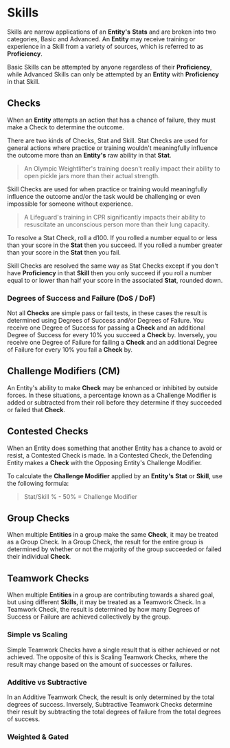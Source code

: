 # Skills

Skills are narrow applications of an **Entity's** **Stats** and are broken into two categories, Basic and Advanced. An **Entity** may receive training or experience in a Skill from a variety of sources, which is referred to as **Proficiency**.

Basic Skills can be attempted by anyone regardless of their **Proficiency**, while Advanced Skills can only be attempted by an **Entity** with **Proficiency** in that Skill.

## Checks

When an **Entity** attempts an action that has a chance of failure, they must make a Check to determine the outcome.

There are two kinds of Checks, Stat and Skill. Stat Checks are used for general actions where practice or training wouldn't meaningfully influence the outcome more than an **Entity's** raw ability in that **Stat**.

> An Olympic Weightlifter's training doesn't really impact their ability to open pickle jars more than their actual strength.

Skill Checks are used for when practice or training would meaningfully influence the outcome and/or the task would be challenging or even impossible for someone without experience.

> A Lifeguard's training in CPR significantly impacts their ability to resuscitate an unconscious person more than their lung capacity.

To resolve a Stat Check, roll a d100. If you rolled a number equal to or less than your score in the **Stat** then you succeed. If you rolled a number greater than your score in the **Stat** then you fail.

Skill Checks are resolved the same way as Stat Checks except if you don't have **Proficiency** in that **Skill** then you only succeed if you roll a number equal to or lower than half your score in the associated **Stat**, rounded down.

### Degrees of Success and Failure (DoS / DoF)

Not all **Checks** are simple pass or fail tests, in these cases the result is determined using Degrees of Success and/or Degrees of Failure. You receive one Degree of Success for passing a **Check** and an additional Degree of Success for every 10% you succeed a **Check** by. Inversely, you receive one Degree of Failure for failing a **Check** and an additional Degree of Failure for every 10% you fail a **Check** by.

## Challenge Modifiers (CM)

An Entity's ability to make **Check** may be enhanced or inhibited by outside forces. In these situations, a percentage known as a Challenge Modifier is added or subtracted from their roll before they determine if they succeeded or failed that **Check**.

## Contested Checks

When an Entity does something that another Entity has a chance to avoid or resist, a Contested Check is made. In a Contested Check, the Defending Entity makes a **Check** with the Opposing Entity's Challenge Modifier. 

To calculate the **Challenge Modifier** applied by an **Entity's** **Stat** or **Skill**, use the following formula:

> Stat/Skill % - 50% = Challenge Modifier

## Group Checks

When multiple **Entities** in a group make the same **Check**, it may be treated as a Group Check. In a Group Check, the result for the entire group is determined by whether or not the majority of the group succeeded or failed their individual **Check**.

## Teamwork Checks

When multiple **Entities** in a group are contributing towards a shared goal, but using different **Skills**, it may be treated as a Teamwork Check. In a Teamwork Check, the result is determined by how many Degrees of Success or Failure are achieved collectively by the group.

### Simple vs Scaling

Simple Teamwork Checks have a single result that is either achieved or not achieved. The opposite of this is Scaling Teamwork Checks, where the result may change based on the amount of successes or failures.

### Additive vs Subtractive

In an Additive Teamwork Check, the result is only determined by the total degrees of success. Inversely, Subtractive Teamwork Checks determine their result by subtracting the total degrees of failure from the total degrees of success.

### Weighted & Gated 
